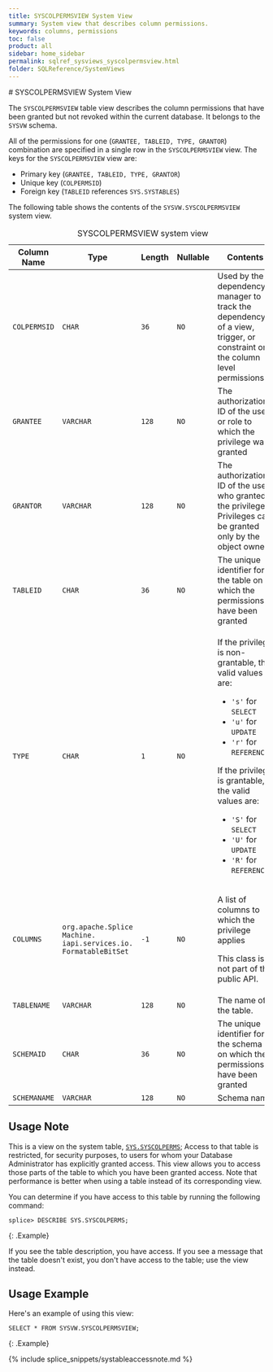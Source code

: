 ```yaml
---
title: SYSCOLPERMSVIEW System View
summary: System view that describes column permissions.
keywords: columns, permissions
toc: false
product: all
sidebar: home_sidebar
permalink: sqlref_sysviews_syscolpermsview.html
folder: SQLReference/SystemViews
---
```

<section>
<div class="TopicContent" data-swiftype-index="true" markdown="1">
# SYSCOLPERMSVIEW System View

The `SYSCOLPERMSVIEW` table view describes the column permissions that have been granted but not revoked within the current database. It belongs to the `SYSVW` schema.

All of the permissions for one (`GRANTEE, TABLEID, TYPE, GRANTOR`)
combination are specified in a single row in the `SYSCOLPERMSVIEW` view.
The keys for the `SYSCOLPERMSVIEW` view are:

* Primary key (`GRANTEE, TABLEID, TYPE, GRANTOR`)
* Unique key (`COLPERMSID`)
* Foreign key (`TABLEID` references `SYS.SYSTABLES`)

The following table shows the contents of the `SYSVW.SYSCOLPERMSVIEW`
system view.

<table>
    <caption>SYSCOLPERMSVIEW system view</caption>
    <col />
    <col />
    <col />
    <col />
    <col />
    <thead>
        <tr>
            <th>Column Name</th>
            <th>Type</th>
            <th>Length</th>
            <th>Nullable</th>
            <th>Contents</th>
        </tr>
    </thead>
    <tbody>
        <tr>
            <td><code>COLPERMSID</code></td>
            <td><code>CHAR</code></td>
            <td><code>36</code></td>
            <td><code>NO</code></td>
            <td>Used by the dependency manager to track the dependency of a view, trigger, or constraint on the column level permissions</td>
        </tr>
        <tr>
            <td><code>GRANTEE</code></td>
            <td><code>VARCHAR</code></td>
            <td><code>128</code></td>
            <td><code>NO</code></td>
            <td>The authorization ID of the user or role to which the privilege was granted</td>
        </tr>
        <tr>
            <td><code>GRANTOR</code></td>
            <td><code>VARCHAR</code></td>
            <td><code>128</code></td>
            <td><code>NO</code></td>
            <td>The authorization ID of the user who granted the privilege. Privileges can be granted only by the object owner</td>
        </tr>
        <tr>
            <td><code>TABLEID</code></td>
            <td><code>CHAR</code></td>
            <td><code>36</code></td>
            <td><code>NO</code></td>
            <td>The unique identifier for the table on which the permissions have been granted</td>
        </tr>
        <tr>
            <td><code>TYPE</code></td>
            <td><code>CHAR</code></td>
            <td><code>1</code></td>
            <td><code>NO</code></td>
            <td><p>If the privilege is non-grantable, the valid values are:</p>
                <ul>
                    <li><code>'s'</code> for <code>SELECT</code></li>
                    <li><code>'u'</code> for <code>UPDATE</code></li>
                    <li><code>'r'</code> for <code>REFERENCES</code></li>
                </ul>
                <p>If the privilege is grantable, the valid values are:</p>
                <ul>
                    <li><code>'S'</code> for <code>SELECT</code></li>
                    <li><code>'U'</code> for <code>UPDATE</code></li>
                    <li><code>'R'</code> for <code>REFERENCES</code></li>
                </ul>
            </td>
        </tr>
        <tr>
            <td><code>COLUMNS</code></td>
            <td><code>org.apache.Splice Machine.<br />iapi.services.io.<br />FormatableBitSet</code></td>
            <td><code>-1</code></td>
            <td><code>NO</code></td>
            <td><p>A list of columns to which the privilege applies</p>
                <p>This class is not part of the public API.</p></td>
        </tr>
        <tr>
            <td><code>TABLENAME</code></td>
            <td><code>VARCHAR</code></td>
            <td><code>128</code></td>
            <td><code>NO</code></td>
            <td>The name of the table.</td>
        </tr>
        <tr>
            <td><code>SCHEMAID</code></td>
            <td><code>CHAR</code></td>
            <td><code>36</code></td>
            <td><code>NO</code></td>
            <td>The unique identifier for the schema on which the permissions have been granted</td>
        </tr>
        <tr>
            <td><code>SCHEMANAME</code></td>
            <td><code>VARCHAR</code></td>
            <td><code>128</code></td>
            <td><code>NO</code></td>
            <td>Schema name</td>
        </tr>
    </tbody>
</table>

## Usage Note

This is a view on the system table, [`SYS.SYSCOLPERMS`](sqlref_systables_syscolperms.html); Access to that table is restricted, for security purposes, to users for whom your Database Administrator has explicitly granted access. This view allows you to access those parts of the table to which you have been granted access. Note that performance is better when using a table instead of its corresponding view.

You can determine if you have access to this table by running the following command:

```
splice> DESCRIBE SYS.SYSCOLPERMS;
```
{: .Example}

If you see the table description, you have access. If you see a message that the table doesn't exist, you don't have access to the table; use the view instead.

## Usage Example

Here's an example of using this view:

```
SELECT * FROM SYSVW.SYSCOLPERMSVIEW;
```
{: .Example}

{% include splice_snippets/systableaccessnote.md %}


</div>
</section>

